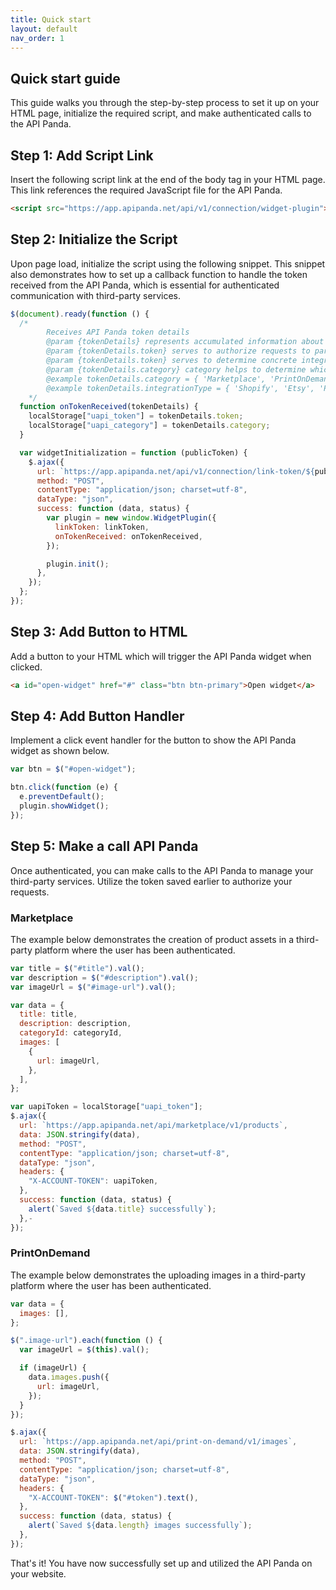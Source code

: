 ```yaml
---
title: Quick start
layout: default
nav_order: 1
---
```


## Quick start guide

This guide walks you through the step-by-step process to set it up on your HTML page, initialize the required script, and make authenticated calls to the API Panda.

## Step 1: Add Script Link

Insert the following script link at the end of the body tag in your HTML page. This link references the required JavaScript file for the API Panda.

```html
<script src="https://app.apipanda.net/api/v1/connection/widget-plugin"></script>
```

## Step 2: Initialize the Script

Upon page load, initialize the script using the following snippet. This snippet also demonstrates how to set up a callback function to handle the token received from the API Panda, which is essential for authenticated communication with third-party services.

```javascript
$(document).ready(function () {
  /*
        Receives API Panda token details
        @param {tokenDetails} represents accumulated information about token
        @param {tokenDetails.token} serves to authorize requests to particular integration
        @param {tokenDetails.token} serves to determine concrete integration type for token
        @param {tokenDetails.category} category helps to determine which type of api is acceptable for current token
        @example tokenDetails.category = { 'Marketplace', 'PrintOnDemand' }
        @example tokenDetails.integrationType = { 'Shopify', 'Etsy', 'Printify', 'Printful' }
    */
  function onTokenReceived(tokenDetails) {
    localStorage["uapi_token"] = tokenDetails.token;
    localStorage["uapi_category"] = tokenDetails.category;
  }

  var widgetInitialization = function (publicToken) {
    $.ajax({
      url: `https://app.apipanda.net/api/v1/connection/link-token/${publicToken}`,
      method: "POST",
      contentType: "application/json; charset=utf-8",
      dataType: "json",
      success: function (data, status) {
        var plugin = new window.WidgetPlugin({
          linkToken: linkToken,
          onTokenReceived: onTokenReceived,
        });

        plugin.init();
      },
    });
  };
});
```

## Step 3: Add Button to HTML

Add a button to your HTML which will trigger the API Panda widget when clicked.

```html
<a id="open-widget" href="#" class="btn btn-primary">Open widget</a>
```

## Step 4: Add Button Handler

Implement a click event handler for the button to show the API Panda widget as shown below.

```javascript
var btn = $("#open-widget");

btn.click(function (e) {
  e.preventDefault();
  plugin.showWidget();
});
```

## Step 5: Make a call API Panda

Once authenticated, you can make calls to the API Panda to manage your third-party services. Utilize the token saved earlier to authorize your requests.

### Marketplace

The example below demonstrates the creation of product assets in a third-party platform where the user has been authenticated.

```javascript
var title = $("#title").val();
var description = $("#description").val();
var imageUrl = $("#image-url").val();

var data = {
  title: title,
  description: description,
  categoryId: categoryId,
  images: [
    {
      url: imageUrl,
    },
  ],
};

var uapiToken = localStorage["uapi_token"];
$.ajax({
  url: `https://app.apipanda.net/api/marketplace/v1/products`,
  data: JSON.stringify(data),
  method: "POST",
  contentType: "application/json; charset=utf-8",
  dataType: "json",
  headers: {
    "X-ACCOUNT-TOKEN": uapiToken,
  },
  success: function (data, status) {
    alert(`Saved ${data.title} successfully`);
  },-
});
```

### PrintOnDemand

The example below demonstrates the uploading images in a third-party platform where the user has been authenticated.

```javascript
var data = {
  images: [],
};

$(".image-url").each(function () {
  var imageUrl = $(this).val();

  if (imageUrl) {
    data.images.push({
      url: imageUrl,
    });
  }
});

$.ajax({
  url: `https://app.apipanda.net/api/print-on-demand/v1/images`,
  data: JSON.stringify(data),
  method: "POST",
  contentType: "application/json; charset=utf-8",
  dataType: "json",
  headers: {
    "X-ACCOUNT-TOKEN": $("#token").text(),
  },
  success: function (data, status) {
    alert(`Saved ${data.length} images successfully`);
  },
});
```

That's it! You have now successfully set up and utilized the API Panda on your website.
